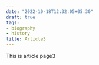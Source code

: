 ```yaml
---
date: "2022-10-18T12:32:05+05:30"
draft: true
tags:
- biography
- history
title: Article3
---
```



This is article page3